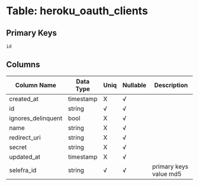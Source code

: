 # Table: heroku_oauth_clients

## Primary Keys 

```
id
```


## Columns 

|  Column Name   |  Data Type  | Uniq | Nullable | Description | 
|  ----  | ----  | ----  | ----  | ---- | 
| created_at | timestamp | X | √ |  | 
| id | string | √ | √ |  | 
| ignores_delinquent | bool | X | √ |  | 
| name | string | X | √ |  | 
| redirect_uri | string | X | √ |  | 
| secret | string | X | √ |  | 
| updated_at | timestamp | X | √ |  | 
| selefra_id | string | √ | √ | primary keys value md5 | 


